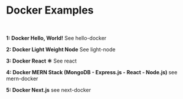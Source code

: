 # Docker  Examples 
</br>

<strong>1: Docker Hello, World!</strong>
See hello-docker 


<strong>2: Docker Light Weight Node</strong>
See light-node 

<strong>3: Docker React ⚛</strong>
See react

<strong>4: Docker MERN Stack (MongoDB - Express.js - React - Node.js) </strong>
see mern-docker

<strong>5: Docker Next.js</strong>
see next-docker
